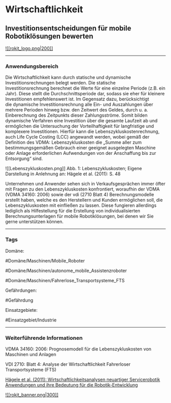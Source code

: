 
# Wirtschaftlichkeit

## Investitionsentscheidungen für mobile Robotiklösungen bewerten


[![[rokit_logo.png|200]]](https://public-robots.de/)

***

### Anwendungsbereich

Die Wirtschaftlichkeit kann durch statische und dynamische Investitionsrechnungen belegt werden. Die statische Investitionsrechnung berechnet die Werte für eine einzelne Periode (z.B. ein Jahr). Diese stellt die Durchschnittsperiode dar, sodass sie eher für kleinere Investitionen empfehlenswert ist. Im Gegensatz dazu, berücksichtigt die dynamische Investitionsrechnung alle Ein- und Auszahlungen über mehrere Perioden hinweg bzw. den Zeitwert des Geldes, durch u. a. Einberechnung des Zeitpunkts dieser Zahlungsströme. Somit bilden dynamische Verfahren eine Investition über die gesamte Laufzeit ab und ermöglichen die Untersuchung der Vorteilhaftigkeit für langfristige und komplexere Investitionen. Hierfür kann die Lebenszykluskostenrechnung, auch Life Cycle Costing (LCC) angewandt werden, wobei gemäß der Definition des VDMA: Lebenszykluskosten die „Summe aller zum bestimmungsgemäßen Gebrauch einer geeignet ausgelegten Maschine oder Anlage erforderlichen Aufwendungen von der Anschaffung bis zur Entsorgung“ sind.

![[Lebenszykluskosten.png]]
Abb. 1: Lebenszykluskosten; Eigene Darstellung in Anlehnung an: Hägele et al. (2011): S. 48

Unternehmen und Anwender sehen sich in Verkaufsgesprächen immer öfter mit Fragen zu den Lebenszykluskosten konfrontiert, woraufhin der VDMA (VDMA 34160: 2006) sowie der vdi (2710 Blatt 4) Berechnungsmodelle erstellt haben, welche es den Herstellern und Kunden ermöglichen soll, die Lebenszykluskosten mit einfließen zu lassen. Diese fungieren allerdings lediglich als Hilfestellung für die Erstellung von individualisierten Berechnungsunterlagen für mobile Robotiklösungen, bei denen wir Sie gerne unterstützen können.

***

### Tags

Domäne:

 #Domäne/Maschinen/Mobile_Roboter

 #Domäne/Maschinen/autonome_mobile_Assistenzroboter

 #Domäne/Maschinen/Fahrerlose_Transportsysteme_FTS

Gefährdungen:

#Gefährdung 

Einsatzgebiete:

#Einsatzgebiet/Industrie 



***

### Weiterführende Informationen

VDMA 34160: 2006: Prognosemodell für die Lebenszykluskosten von Maschinen und Anlagen

VDI 2710: Blatt 4: Analyse der Wirtschaftlichkeit Fahrerloser Transportsysteme (FTS)

[Hägele et al. (2011): Wirtschaftlichkeitsanalysen neuartiger Servicerobotik Anwendungen und ihre Bedeutung für die Robotik-Entwicklung](https://publica.fraunhofer.de/entities/publication/e4e83256-50b8-492f-a7ab-d08264955d3d/details)


[![[rokit_banner.png|300]]](https://public-robots.de/)